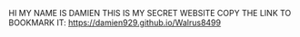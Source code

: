 HI MY NAME IS DAMIEN THIS IS MY SECRET WEBSITE COPY THE LINK TO BOOKMARK IT: https://damien929.github.io/Walrus8499
